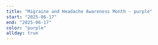 ```yaml
---
title: "Migraine and Headache Awareness Month - purple"
start: "2025-06-17"
end: "2025-06-17"
color: "purple"
allday: true
---
```


